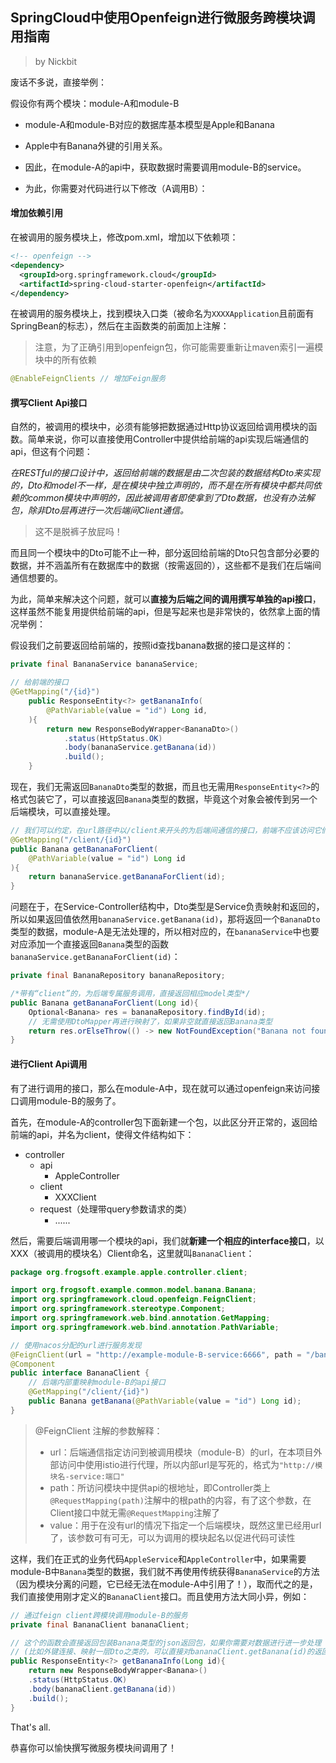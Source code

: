 ## SpringCloud中使用Openfeign进行微服务跨模块调用指南

> by Nickbit

废话不多说，直接举例：

假设你有两个模块：module-A和module-B

- module-A和module-B对应的数据库基本模型是Apple和Banana

- Apple中有Banana外键的引用关系。
- 因此，在module-A的api中，获取数据时需要调用module-B的service。
- 为此，你需要对代码进行以下修改（A调用B）：

#### 增加依赖引用

在被调用的服务模块上，修改pom.xml，增加以下依赖项：

```xml
<!-- openfeign -->
<dependency>
  <groupId>org.springframework.cloud</groupId>
  <artifactId>spring-cloud-starter-openfeign</artifactId>
</dependency>
```

在被调用的服务模块上，找到模块入口类（被命名为`XXXXApplication`且前面有SpringBean的标志），然后在主函数类的前面加上注解：

> 注意，为了正确引用到openfeign包，你可能需要重新让maven索引一遍模块中的所有依赖

```java
@EnableFeignClients // 增加Feign服务
```

#### 撰写Client Api接口

自然的，被调用的模块中，必须有能够把数据通过Http协议返回给调用模块的函数。简单来说，你可以直接使用Controller中提供给前端的api实现后端通信的api，但这有个问题：

*在RESTful的接口设计中，返回给前端的数据是由二次包装的数据结构Dto来实现的，Dto和model不一样，是在模块中独立声明的，而不是在所有模块中都共同依赖的common模块中声明的，因此被调用者即使拿到了Dto数据，也没有办法解包，除非Dto层再进行一次后端间Client通信。*

> 这不是脱裤子放屁吗！

而且同一个模块中的Dto可能不止一种，部分返回给前端的Dto只包含部分必要的数据，并不涵盖所有在数据库中的数据（按需返回的），这些都不是我们在后端间通信想要的。

为此，简单来解决这个问题，就可以**直接为后端之间的调用撰写单独的api接口**，这样虽然不能复用提供给前端的api，但是写起来也是非常快的，依然拿上面的情况举例：

假设我们之前要返回给前端的，按照id查找banana数据的接口是这样的：

```java
private final BananaService bananaService;

// 给前端的接口
@GetMapping("/{id}")
    public ResponseEntity<?> getBananaInfo(
        @PathVariable(value = "id") Long id,
    ){
        return new ResponseBodyWrapper<BananaDto>()
            .status(HttpStatus.OK)
            .body(bananaService.getBanana(id))
            .build();
    }
```

现在，我们无需返回`BananaDto`类型的数据，而且也无需用`ResponseEntity<?>`的格式包装它了，可以直接返回`Banana`类型的数据，毕竟这个对象会被传到另一个后端模块，可以直接处理。

```java
// 我们可以约定，在url路径中以/client来开头的为后端间通信的接口，前端不应该访问它们
@GetMapping("/client/{id}")
public Banana getBananaForClient(
    @PathVariable(value = "id") Long id
){
    return bananaService.getBananaForClient(id);
}
```

问题在于，在Service-Controller结构中，Dto类型是Service负责映射和返回的，所以如果返回值依然用`bananaService.getBanana(id)`，那将返回一个`BananaDto`类型的数据，module-A是无法处理的，所以相对应的，在`bananaService`中也要对应添加一个直接返回`Banana`类型的函数`bananaService.getBananaForClient(id)`：

```java
private final BananaRepository bananaRepository;

/*带有“client”的，为后端专属服务调用，直接返回相应model类型*/
public Banana getBananaForClient(Long id){
    Optional<Banana> res = bananaRepository.findById(id);
    // 无需使用DtoMapper再进行映射了，如果非空就直接返回Banana类型
    return res.orElseThrow(() -> new NotFoundException("Banana not found."));
}
```

#### 进行Client Api调用

有了进行调用的接口，那么在module-A中，现在就可以通过openfeign来访问接口调用module-B的服务了。

首先，在module-A的controller包下面新建一个包，以此区分开正常的，返回给前端的api，并名为client，使得文件结构如下：

- controller
  - api
    - AppleController
  - client
    - XXXClient
  - request（处理带query参数请求的类）
    - ......

然后，需要后端调用哪一个模块的api，我们就**新建一个相应的interface接口**，以XXX（被调用的模块名）Client命名，这里就叫`BananaClient`：

```java
package org.frogsoft.example.apple.controller.client;

import org.frogsoft.example.common.model.banana.Banana;
import org.springframework.cloud.openfeign.FeignClient;
import org.springframework.stereotype.Component;
import org.springframework.web.bind.annotation.GetMapping;
import org.springframework.web.bind.annotation.PathVariable;

// 使用nacos分配的url进行服务发现
@FeignClient(url = "http://example-module-B-service:6666", path = "/bananas", value = "example-module-B")
@Component
public interface BananaClient {
    // 后端内部重映射module-B的api接口
    @GetMapping("/client/{id}")
    public Banana getBanana(@PathVariable(value = "id") Long id);
}
```

> @FeignClient 注解的参数解释：
>
> - url：后端通信指定访问到被调用模块（module-B）的url，在本项目外部访问中使用istio进行代理，所以内部url是写死的，格式为`"http://模块名-service:端口"`
> - path：所访问模块中提供api的根地址，即Controller类上`@RequestMapping(path)`注解中的根path的内容，有了这个参数，在Client接口中就无需`@RequestMapping`注解了
> - value：用于在没有url的情况下指定一个后端模块，既然这里已经用url了，该参数可有可无，可以为调用的模块起名以促进代码可读性

这样，我们在正式的业务代码`AppleService`和`AppleController`中，如果需要module-B中`Banana`类型的数据，我们就不再使用传统获得`BananaService`的方法（因为模块分离的问题，它已经无法在module-A中引用了！），取而代之的是，我们直接使用刚才定义的`BananaClient`接口。而且使用方法大同小异，例如：

```java
// 通过feign client跨模块调用module-B的服务
private final BananaClient bananaClient;

// 这个的函数会直接返回包装Banana类型的json返回包，如果你需要对数据进行进一步处理
// (比如外键连接、映射一层Dto之类的，可以直接对bananaClient.getBanana(id)的返回值进行处理)
public ResponseEntity<?> getBananaInfo(Long id){
    return new ResponseBodyWrapper<Banana>()
    .status(HttpStatus.OK)
    .body(bananaClient.getBanana(id))
    .build();
}
```

That's all.

恭喜你可以愉快撰写微服务模块间调用了！

